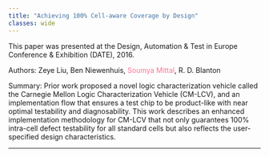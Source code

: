```yaml
---
title: "Achieving 100% Cell-aware Coverage by Design"
classes: wide
---
```


This paper was presented at the Design, Automation & Test in Europe Conference & Exhibition (DATE), 2016.

Authors: Zeye Liu, Ben Niewenhuis, <span style="color:#ff7597">Soumya Mittal</span>, R. D. Blanton

Summary: Prior work proposed a novel logic characterization vehicle called the Carnegie Mellon Logic Characterization Vehicle (CM-LCV), and an implementation flow that ensures a test chip to be product-like with near optimal testability and diagnosability. This work describes an enhanced implementation methodology for CM-LCV that not only guarantees 100% intra-cell defect testability for all standard cells but also reflects the user-specified design characteristics.  

---
